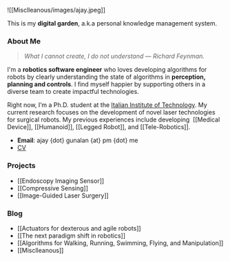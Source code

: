 ![[Misclleanous/images/ajay.jpeg]]


This is my **digital garden**, a.k.a personal knowledge management system.

### About Me

> *What I cannot create, I do not understand — Richard Feynman.*

I'm a **robotics software engineer** who loves developing algorithms for robots by clearly understanding the state of algorithms in **perception, planning and controls**. I find myself happier by supporting others in a diverse team to create impactful technologies.

Right now, I’m a Ph.D. student at the [Italian Institute of Technology](https://iit.it/). My current research focuses on the development of novel laser technologies for surgical robots. My previous experiences include developing  [[Medical Device]], [[Humanoid]], [[Legged Robot]], and [[Tele-Robotics]].

- **Email**: ajay {dot} gunalan {at} pm {dot} me
- [CV](https://ajaygunalan.github.io/assets/ajayg_cv.pdf)

### Projects
- [[Endoscopy Imaging Sensor]]
- [[Compressive Sensing]]
- [[Image-Guided Laser Surgery]]


### Blog
- [[Actuators for dexterous and agile robots]]
- [[The next paradigm shift in robotics]]
- [[Algorithms for Walking, Running, Swimming, Flying, and Manipulation]]
- [[Misclleanous]]